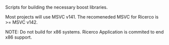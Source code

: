 Scripts for building the necessary boost libraries.

Most projects will use MSVC v141.
The recomeneded MSVC for Ricerco is >= MSVC v142.

NOTE: Do not build for x86 systems. Ricerco Application is commited to end x86 support.
